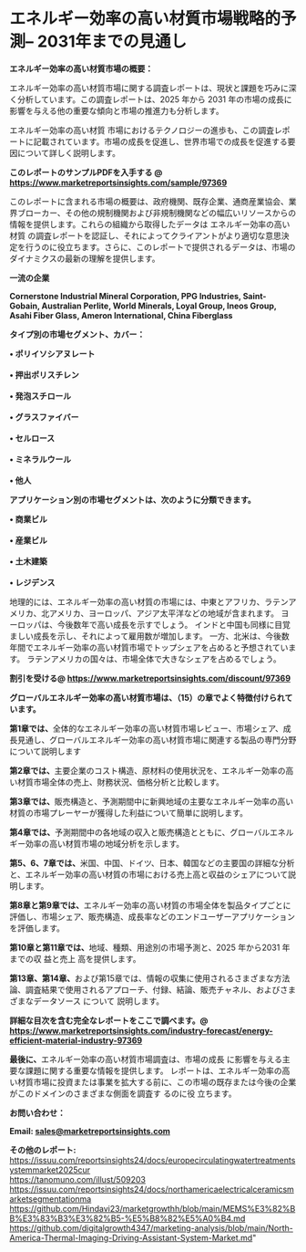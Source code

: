 # エネルギー効率の高い材質市場戦略的予測– 2031年までの見通し

<strong><b>エネルギー効率の高い材質市場の概要：</b></strong>

エネルギー効率の高い材質市場に関する調査レポートは、現状と課題を巧みに深く分析しています。この調査レポートは、2025 年から 2031 年の市場の成長に影響を与える他の重要な傾向と市場の推進力も分析します。

エネルギー効率の高い材質 市場におけるテクノロジーの進歩も、この調査レポートに記載されています。市場の成長を促進し、世界市場での成長を促進する要因について詳しく説明します。

<strong>このレポートのサンプルPDFを入手する @ <a href=https://www.marketreportsinsights.com/sample/97369>https://www.marketreportsinsights.com/sample/97369</a></strong>

このレポートに含まれる市場の概要は、政府機関、既存企業、通商産業協会、業界ブローカー、その他の規制機関および非規制機関などの幅広いリソースからの情報を提供します。これらの組織から取得したデータは エネルギー効率の高い材質 の調査レポートを認証し、それによってクライアントがより適切な意思決定を行うのに役立ちます。さらに、このレポートで提供されるデータは、市場のダイナミクスの最新の理解を提供します。

<strong>一流の企業</strong>

<strong><b>Cornerstone Industrial Mineral Corporation, PPG Industries, Saint-Gobain, Australian Perlite, World Minerals, Loyal Group, Ineos Group, Asahi Fiber Glass, Ameron International, China Fiberglass</b></strong>

<strong><b>タイプ別の市場セグメント、カバー：</b></strong>

<strong>• ポリイソシアヌレート<br><br>• 押出ポリスチレン<br><br>• 発泡スチロール<br><br>• グラスファイバー<br><br>• セルロース<br><br>• ミネラルウール<br><br>• 他人</strong>

<strong><b>アプリケーション別の市場セグメントは、次のように分類できます。</b></strong>

<strong>• 商業ビル<br><br>• 産業ビル<br><br>• 土木建築<br><br>• レジデンス</strong>

 地理的には、エネルギー効率の高い材質の市場には、中東とアフリカ、ラテンアメリカ、北アメリカ、ヨーロッパ、アジア太平洋などの地域が含まれます。 ヨーロッパは、今後数年で高い成長を示すでしょう。 インドと中国も同様に目覚ましい成長を示し、それによって雇用数が増加します。 一方、北米は、今後数年間でエネルギー効率の高い材質市場でトップシェアを占めると予想されています。 ラテンアメリカの国々は、市場全体で大きなシェアを占めるでしょう。

<strong>割引を受ける@ <a href=https://www.marketreportsinsights.com/discount/97369>https://www.marketreportsinsights.com/discount/97369</a></strong>

<strong><b>グローバルエネルギー効率の高い材質市場は、（15）の章でよく特徴付けられています。</b></strong>

<strong><b>第</b></strong><strong><b>1章では、</b></strong>全体的なエネルギー効率の高い材質市場レビュー、市場シェア、成長見通し、グローバルエネルギー効率の高い材質市場に関連する製品の専門分野について説明します

<strong><b>第2章では、</b></strong>主要企業のコスト構造、原材料の使用状況を、エネルギー効率の高い材質市場全体の売上、財務状況、価格分析と比較します。

<strong><b>第3章では、</b></strong>販売構造と、予測期間中に新興地域の主要なエネルギー効率の高い材質の市場プレーヤーが獲得した利益について簡単に説明します。

<strong><b>第4章では、</b></strong>予測期間中の各地域の収入と販売構造とともに、グローバルエネルギー効率の高い材質市場の地域分析を示します。

<strong><b>第5、6、7章では、</b></strong>米国、中国、ドイツ、日本、韓国などの主要国の詳細な分析と、エネルギー効率の高い材質の市場における売上高と収益のシェアについて説明します。

<strong><b>第8章と第9章では、</b></strong>エネルギー効率の高い材質の市場全体を製品タイプごとに評価し、市場シェア、販売構造、成長率などのエンドユーザーアプリケーションを評価します。

<strong><b>第10章と第11章では、</b></strong>地域、種類、用途別の市場予測と、2025 年から2031 年までの収 益と売上 高を提供します。

<strong><b>第13章、第14章、</b></strong>および第15章では、情報の収集に使用されるさまざまな方法論、調査結果で使用されるアプローチ、付録、結論、販売チャネル、およびさまざまなデータソース について 説明します。

<strong>詳細な目次を含む完全なレポートをここで調べます。@ <a href=https://www.marketreportsinsights.com/industry-forecast/energy-efficient-material-industry-97369>https://www.marketreportsinsights.com/industry-forecast/energy-efficient-material-industry-97369</a></strong>

<strong><b>最後に、</b></strong>エネルギー効率の高い材質市場調査は、市場の成長 に影響を</a>与える主要な課題に関する重要な情報を提供します。 レポートは、エネルギー効率の高い材質市場に投資または事業を拡大する前に、この市場の既存または今後の企業がこのドメインのさまざまな側面を調査す るのに役 立ちます。

<strong><b>お問い合わせ：</b></strong>

<strong>Email: </strong><a href=mailto:sales@marketreportsinsights.com><strong>sales@marketreportsinsights.com</strong></a>

<strong>その他のレポート:</strong>
<br>
<a href=https://issuu.com/reportsinsights24/docs/europecirculatingwatertreatmentsystemmarket2025cur>https://issuu.com/reportsinsights24/docs/europecirculatingwatertreatmentsystemmarket2025cur</a>
<br>
<a href=https://tanomuno.com/illust/509203>https://tanomuno.com/illust/509203</a>
<br>
<a href=https://issuu.com/reportsinsights24/docs/northamericaelectricalceramicsmarketsegmentationma>https://issuu.com/reportsinsights24/docs/northamericaelectricalceramicsmarketsegmentationma</a>
<br>
<a href=https://github.com/Hindavi23/marketgrowthh/blob/main/MEMS%E3%82%BB%E3%83%B3%E3%82%B5-%E5%B8%82%E5%A0%B4.md>https://github.com/Hindavi23/marketgrowthh/blob/main/MEMS%E3%82%BB%E3%83%B3%E3%82%B5-%E5%B8%82%E5%A0%B4.md</a>
<br>
<a href=https://github.com/digitalgrowth4347/marketing-analysis/blob/main/North-America-Thermal-Imaging-Driving-Assistant-System-Market.md>https://github.com/digitalgrowth4347/marketing-analysis/blob/main/North-America-Thermal-Imaging-Driving-Assistant-System-Market.md</a>"
